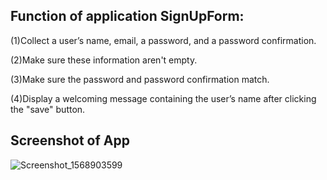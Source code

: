 ## Function of application SignUpForm:

(1)Collect a user’s name, email, a password, and a password confirmation.

(2)Make sure these information aren't empty.

(3)Make sure the password and password confirmation match.

(4)Display a welcoming message containing the user’s name after clicking the "save" button.


## Screenshot of App
![Screenshot_1568903599](https://user-images.githubusercontent.com/42784914/65254256-fed27d80-dac9-11e9-8d57-281133fe7028.png)
